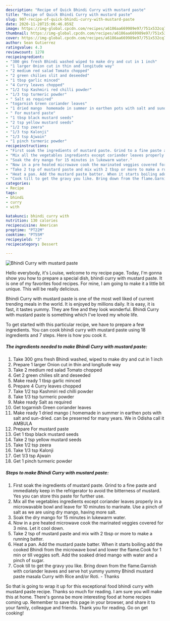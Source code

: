 ```yaml
---
description: "Recipe of Quick Bhindi Curry with mustard paste"
title: "Recipe of Quick Bhindi Curry with mustard paste"
slug: 907-recipe-of-quick-bhindi-curry-with-mustard-paste
date: 2020-11-28T15:06:46.859Z
image: https://img-global.cpcdn.com/recipes/a6186aa669989e97/751x532cq70/bhindi-curry-with-mustard-paste-recipe-main-photo.jpg
thumbnail: https://img-global.cpcdn.com/recipes/a6186aa669989e97/751x532cq70/bhindi-curry-with-mustard-paste-recipe-main-photo.jpg
cover: https://img-global.cpcdn.com/recipes/a6186aa669989e97/751x532cq70/bhindi-curry-with-mustard-paste-recipe-main-photo.jpg
author: Sean Gutierrez
ratingvalue: 4.3
reviewcount: 1278
recipeingredient:
- "300 gms fresh Bhindi washed wiped to make dry and cut in 1 inch"
- "1 larger Onion cut in thin and longitude way"
- "2 medium red salad Tomato chopped"
- "2 green chilies slit and deseeded"
- "1 tbsp garlic minced"
- "4 Curry leaves chopped"
- "1/2 tsp Kashmiri red chilli powder"
- "1/3 tsp turmeric powder"
- " Salt as required"
- "togarnish Green coriander leaves"
- "1 dried mango  homemade in summer in earthen pots with salt and sundried can be  preserred for many years We in Odisha call it AMBULA"
- " For mustard paste"
- "1 tbsp black mustard seeds"
- "2 tsp yellow mustard seeds"
- "1/2 tsp zeera"
- "1/3 tsp Kalonji"
- "1/3 tsp Ajwain"
- "1 pinch turmeric powder"
recipeinstructions:
- "First soak the ingredients of mustard paste. Grind to a fine paste and immediately keep in the refrigerator to avoid the bitterness of mustard. Yes you can store this paste for further use."
- "Mix all the vegetables ingredients except coriander leaves properly in a microwavable bowl and leave for 10 minutes to marinate. Use a pinch of salt as we are using dry mango, having more salt."
- "Soak the dry mango for 15 minutes in lukewarm water."
- "Now in a pre heated microwave cook the marinated veggies covered for 3 mins. Let it cool down."
- "Take 2 tsp of mustard paste and mix with 2 tbsp or more to make a running batter."
- "Heat a pan. Add the mustard paste batter. When it starts boiling add the cooked Bhindi from the microwave bowl and lower the flame.Cook for 1 min or till veggies soft. Add the soaked dried mango with water and a pinch of sugar."
- "Cook till to get the gravy you like. Bring down from the flame.Garnish with coriander leaves and serve hot yummy yummy Bhindi mustard paste masala Curry with Rice and/or Roti. Thanks"
categories:
- Recipe
tags:
- bhindi
- curry
- with

katakunci: bhindi curry with 
nutrition: 130 calories
recipecuisine: American
preptime: "PT22M"
cooktime: "PT55M"
recipeyield: "3"
recipecategory: Dessert

---
```



![Bhindi Curry with mustard paste](https://img-global.cpcdn.com/recipes/a6186aa669989e97/751x532cq70/bhindi-curry-with-mustard-paste-recipe-main-photo.jpg)

Hello everybody, it's Louise, welcome to my recipe page. Today, I'm gonna show you how to prepare a special dish, bhindi curry with mustard paste. It is one of my favorites food recipes. For mine, I am going to make it a little bit unique. This will be really delicious.

Bhindi Curry with mustard paste is one of the most well liked of current trending meals in the world. It is enjoyed by millions daily. It is easy, it is fast, it tastes yummy. They are fine and they look wonderful. Bhindi Curry with mustard paste is something which I've loved my whole life.




To get started with this particular recipe, we have to prepare a few ingredients. You can cook bhindi curry with mustard paste using 18 ingredients and 7 steps. Here is how you cook it.

<!--inarticleads1-->

##### The ingredients needed to make Bhindi Curry with mustard paste:

1. Take 300 gms fresh Bhindi washed, wiped to make dry and cut in 1 inch
1. Prepare 1 larger Onion cut in thin and longitude way
1. Take 2 medium red salad Tomato chopped
1. Get 2 green chilies slit and deseeded
1. Make ready 1 tbsp garlic minced
1. Prepare 4 Curry leaves chopped
1. Take 1/2 tsp Kashmiri red chilli powder
1. Take 1/3 tsp turmeric powder
1. Make ready  Salt as required
1. Get togarnish Green coriander leaves
1. Make ready 1 dried mango ( homemade in summer in earthen pots with salt and sun-dried. can be  preserred for many years. We in Odisha call it AMBULA
1. Prepare  For mustard paste
1. Get 1 tbsp black mustard seeds
1. Take 2 tsp yellow mustard seeds
1. Take 1/2 tsp zeera
1. Take 1/3 tsp Kalonji
1. Get 1/3 tsp Ajwain
1. Get 1 pinch turmeric powder




<!--inarticleads2-->

##### Steps to make Bhindi Curry with mustard paste:

1. First soak the ingredients of mustard paste. Grind to a fine paste and immediately keep in the refrigerator to avoid the bitterness of mustard. Yes you can store this paste for further use.
1. Mix all the vegetables ingredients except coriander leaves properly in a microwavable bowl and leave for 10 minutes to marinate. Use a pinch of salt as we are using dry mango, having more salt.
1. Soak the dry mango for 15 minutes in lukewarm water.
1. Now in a pre heated microwave cook the marinated veggies covered for 3 mins. Let it cool down.
1. Take 2 tsp of mustard paste and mix with 2 tbsp or more to make a running batter.
1. Heat a pan. Add the mustard paste batter. When it starts boiling add the cooked Bhindi from the microwave bowl and lower the flame.Cook for 1 min or till veggies soft. Add the soaked dried mango with water and a pinch of sugar.
1. Cook till to get the gravy you like. Bring down from the flame.Garnish with coriander leaves and serve hot yummy yummy Bhindi mustard paste masala Curry with Rice and/or Roti. - Thanks




So that is going to wrap it up for this exceptional food bhindi curry with mustard paste recipe. Thanks so much for reading. I am sure you will make this at home. There's gonna be more interesting food at home recipes coming up. Remember to save this page in your browser, and share it to your family, colleague and friends. Thank you for reading. Go on get cooking!
